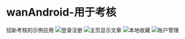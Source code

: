 # wanAndroid-用于考核
招新考核的示例应用
![登录注册](注册.png)
![主页显示文章](显示文章.png)
![本地收藏](本地收藏.png)
![账户管理](账户管理.png)
